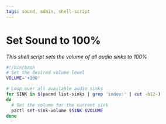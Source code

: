 ```yaml
---
tags: sound, admin, shell-script
---
```


# Set Sound to 100%
*This shell script sets the volume of all audio sinks to 100%*

```bash
#!/bin/bash
# Set the desired volume level
VOLUME='+100'

# Loop over all available audio sinks
for SINK in $(pacmd list-sinks | grep 'index:' | cut -b12-)
do
  # Set the volume for the current sink
  pactl set-sink-volume $SINK $VOLUME
done